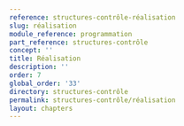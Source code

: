 ```yaml
---
reference: structures-contrôle-réalisation
slug: réalisation
module_reference: programmation
part_reference: structures-contrôle
concept: ''
title: Réalisation
description: ''
order: 7
global_order: '33'
directory: structures-contrôle
permalink: structures-contrôle/réalisation
layout: chapters
---
```

